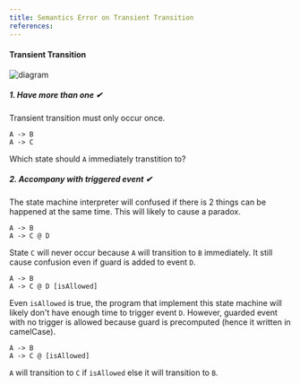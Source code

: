 ```yaml
---
title: Semantics Error on Transient Transition
references:
---
```


#### Transient Transition
![diagram]()

##### 1. Have more than one ✔
Transient transition must only occur once.
```scl,error
A -> B
A -> C
```
Which state should `A` immediately transtition to?

##### 2. Accompany with triggered event ✔
The state machine interpreter will confused if there is 2 things can be happened at the same time.
This will likely to cause a paradox.
```scl,error
A -> B
A -> C @ D
```
State `C` will never occur because `A` will transition to `B` immediately.
It still cause confusion even if guard is added to event `D`.
```scl,error
A -> B
A -> C @ D [isAllowed]
```
Even `isAllowed` is true, the program that implement this state machine will likely don't have enough time to trigger event `D`.
However, guarded event with no trigger is allowed because guard is precomputed (hence it written in camelCase).
```scl
A -> B
A -> C @ [isAllowed]
```
`A` will transition to `C` if `isAllowed` else it will transition to `B`.